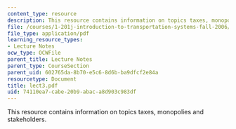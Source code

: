 ```yaml
---
content_type: resource
description: This resource contains information on topics taxes, monopolies and stakeholders.
file: /courses/1-201j-introduction-to-transportation-systems-fall-2006/74110ea7cabe20b9abaca8d903c983df_lect3.pdf
file_type: application/pdf
learning_resource_types:
- Lecture Notes
ocw_type: OCWFile
parent_title: Lecture Notes
parent_type: CourseSection
parent_uid: 602765da-8b70-e5c6-8d6b-ba9dfcf2e84a
resourcetype: Document
title: lect3.pdf
uid: 74110ea7-cabe-20b9-abac-a8d903c983df
---
```

This resource contains information on topics taxes, monopolies and stakeholders.

